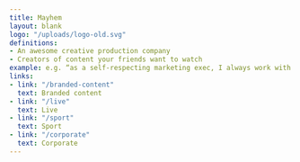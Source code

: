 ```yaml
---
title: Mayhem
layout: blank
logo: "/uploads/logo-old.svg"
definitions:
- An awesome creative production company
- Creators of content your friends want to watch
example: e.g. “as a self-respecting marketing exec, I always work with Mayhem”
links:
- link: "/branded-content"
  text: Branded content
- link: "/live"
  text: Live
- link: "/sport"
  text: Sport
- link: "/corporate"
  text: Corporate
---
```


